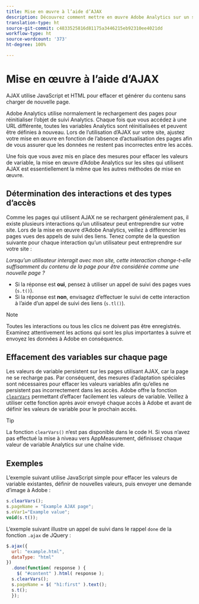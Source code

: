 ```yaml
---
title: Mise en œuvre à l’aide d’AJAX
description: Découvrez comment mettre en œuvre Adobe Analytics sur un site à l’aide d’AJAX.
translation-type: ht
source-git-commit: c4833525816d81175a3446215eb92310ee4021dd
workflow-type: ht
source-wordcount: '373'
ht-degree: 100%

---
```



# Mise en œuvre à l’aide d’AJAX

AJAX utilise JavaScript et HTML pour effacer et générer du contenu sans charger de nouvelle page.

Adobe Analytics utilise normalement le rechargement des pages pour réinitialiser l’objet de suivi Analytics. Chaque fois que vous accédez à une URL différente, toutes les variables Analytics sont réinitialisées et peuvent être définies à nouveau. Lors de l’utilisation d’AJAX sur votre site, ajustez votre mise en œuvre en fonction de l’absence d’actualisation des pages afin de vous assurer que les données ne restent pas incorrectes entre les accès.

Une fois que vous avez mis en place des mesures pour effacer les valeurs de variable, la mise en œuvre d’Adobe Analytics sur les sites qui utilisent AJAX est essentiellement la même que les autres méthodes de mise en œuvre.

## Détermination des interactions et des types d’accès

Comme les pages qui utilisent AJAX ne se rechargent généralement pas, il existe plusieurs interactions qu’un utilisateur peut entreprendre sur votre site. Lors de la mise en œuvre d’Adobe Analytics, veillez à différencier les pages vues des appels de suivi des liens. Tenez compte de la question suivante pour chaque interaction qu’un utilisateur peut entreprendre sur votre site :

*Lorsqu’un utilisateur interagit avec mon site, cette interaction change-t-elle suffisamment du contenu de la page pour être considérée comme une nouvelle page ?*

* Si la réponse est **oui**, pensez à utiliser un appel de suivi des pages vues (`s.t()`).
* Si la réponse est **non**, envisagez d’effectuer le suivi de cette interaction à l’aide d’un appel de suivi des liens (`s.tl()`).

>[!NOTE]
>
>Toutes les interactions ou tous les clics ne doivent pas être enregistrés. Examinez attentivement les actions qui sont les plus importantes à suivre et envoyez les données à Adobe en conséquence.

## Effacement des variables sur chaque page

Les valeurs de variable persistent sur les pages utilisant AJAX, car la page ne se recharge pas. Par conséquent, des mesures d’adaptation spéciales sont nécessaires pour effacer les valeurs variables afin qu’elles ne persistent pas incorrectement dans les accès. Adobe offre la fonction [`clearVars`](../vars/functions/clearvars.md) permettant d’effacer facilement les valeurs de variable. Veillez à utiliser cette fonction après avoir envoyé chaque accès à Adobe et avant de définir les valeurs de variable pour le prochain accès.

>[!TIP]
>
>La fonction `clearVars()` n’est pas disponible dans le code H. Si vous n’avez pas effectué la mise à niveau vers AppMeasurement, définissez chaque valeur de variable Analytics sur une chaîne vide.

## Exemples

L’exemple suivant utilise JavaScript simple pour effacer les valeurs de variable existantes, définir de nouvelles valeurs, puis envoyer une demande d’image à Adobe :

```js
s.clearVars();
s.pageName = "Example AJAX page";
s.eVar1="Example value";
void(s.t());
```

L’exemple suivant illustre un appel de suivi dans le rappel `done` de la fonction `.ajax` de JQuery :

```js
$.ajax({
  url: "example.html",
  dataType: "html"
})
  .done(function( response ) {
    $( "#content" ).html( response );
  s.clearVars();
  s.pageName = $( "h1:first" ).text();
  s.t();
  });
```
